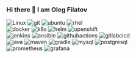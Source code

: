 ### Hi there 👋 I am Oleg Filatov

![Linux](https://img.shields.io/badge/Linux-88BA55?style=for-the-badge&logo=Linux&logoColor=white)
![git](https://img.shields.io/badge/Git-5292C7?style=for-the-badge&logo=git&logoColor=white)
![ubuntu](https://img.shields.io/badge/Ubuntu-4D7D00?style=for-the-badge&logo=Ubuntu&logoColor=white)
![rhel](https://img.shields.io/badge/RHEL-FF4500?style=for-the-badge&logo=redhat&logoColor=white)
<br/>
![docker](https://img.shields.io/badge/docker-C100C1?style=for-the-badge&logo=docker&logoColor=white)
![k8s](https://img.shields.io/badge/kubernetes-BD7100?style=for-the-badge&logo=kubernetes&logoColor=white)
![helm](https://img.shields.io/badge/helm-0A6CE3?style=for-the-badge&logo=helm&logoColor=white)
![openshift](https://img.shields.io/badge/openshift-2996BA?style=for-the-badge&logo=redhatopenshift&logoColor=white)
<br/>
![jenkins](https://img.shields.io/badge/jenkins-FF5F00?style=for-the-badge&logo=jenkins&logoColor=white)
![ansible](https://img.shields.io/badge/ansible-C282BA?style=for-the-badge&logo=ansible&logoColor=white)
![githubactions](https://img.shields.io/badge/githubactions-F3A800?style=for-the-badge&logo=githubactions&logoColor=white)
![gitlabcicd](https://img.shields.io/badge/gitlab_ci/cd-0284B5?style=for-the-badge&logo=gitlab&logoColor=white)
<br/>
![java](https://img.shields.io/badge/java-ADF554?style=for-the-badge&logo=java&logoColor=white)
![maven](https://img.shields.io/badge/maven-8A7F7B?style=for-the-badge&logo=apachemaven&logoColor=white)
![gradle](https://img.shields.io/badge/gradle-64EC03?style=for-the-badge&logo=gradle&logoColor=white)
![mysql](https://img.shields.io/badge/mysql-5D003F?style=for-the-badge&logo=mysql&logoColor=white)
![postgresql](https://img.shields.io/badge/postgresql-874000?style=for-the-badge&logo=postgresql&logoColor=white)
<br/>
![prometheus](https://img.shields.io/badge/prometheus-7F08F8?style=for-the-badge&logo=prometheus&logoColor=white)
![grafana](https://img.shields.io/badge/grafana-FF9400?style=for-the-badge&logo=grafana&logoColor=white)


